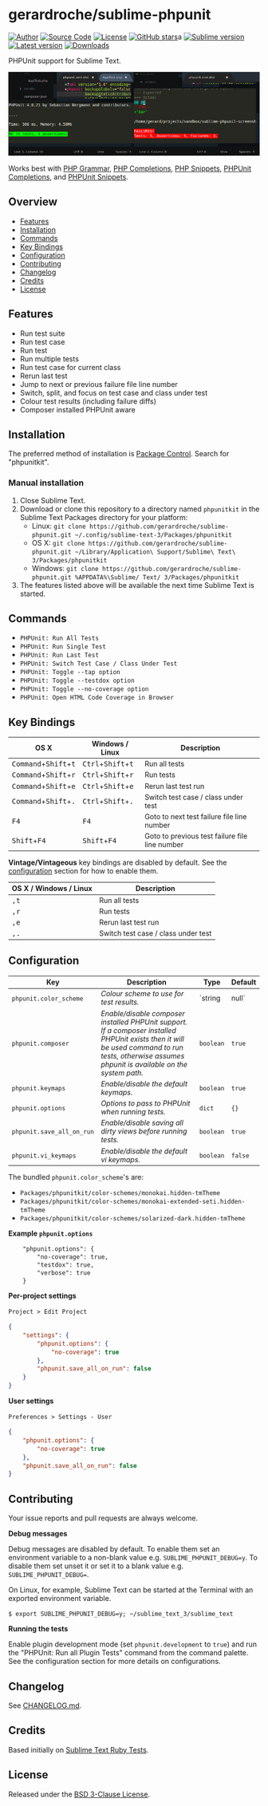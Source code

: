 # gerardroche/sublime-phpunit

[![Author](https://img.shields.io/badge/author-@gerardroche-blue.svg?style=flat)](https://twitter.com/gerardroche) [![Source Code](https://img.shields.io/badge/source-GitHub-blue.svg?style=flat)](https://github.com/gerardroche/sublime-phpunit) [![License](https://img.shields.io/badge/license-BSD--3-blue.svg?style=flat)](https://raw.githubusercontent.com/gerardroche/sublime-phpunit/master/LICENSE) [![GitHub stars](https://img.shields.io/github/stars/gerardroche/sublime-phpunit.svg?style=flat)](https://github.com/gerardroche/sublime-phpunit/stargazers)a
[![Sublime version](https://img.shields.io/badge/sublime-v3-lightgrey.svg?style=flat)](https://sublimetext.com) [![Latest version](https://img.shields.io/github/tag/gerardroche/sublime-phpunit.svg?label=release&style=flat&maxAge=2592000)](https://github.com/gerardroche/sublime-phpunit/tags) [![Downloads](https://img.shields.io/packagecontrol/dt/phpunitkit.svg?style=flat&maxAge=2592000)](https://packagecontrol.io/packages/phpunitkit)

PHPUnit support for Sublime Text.

![Screenshot](screenshot.png)

Works best with [PHP Grammar], [PHP Completions], [PHP Snippets], [PHPUnit Completions], and [PHPUnit Snippets].

## Overview

* [Features](#features)
* [Installation](#installation)
* [Commands](#commands)
* [Key Bindings](#key-bindings)
* [Configuration](#configuration)
* [Contributing](#contributing)
* [Changelog](#changelog)
* [Credits](#credits)
* [License](#license)

## Features

* Run test suite
* Run test case
* Run test
* Run multiple tests
* Run test case for current class
* Rerun last test
* Jump to next or previous failure file line number
* Switch, split, and focus on test case and class under test
* Colour test results (including failure diffs)
* Composer installed PHPUnit aware

## Installation

The preferred method of installation is [Package Control]. Search for "phpunitkit".

### Manual installation

1. Close Sublime Text.
2. Download or clone this repository to a directory named `phpunitkit` in the Sublime Text Packages directory for your platform:
    * Linux: `git clone https://github.com/gerardroche/sublime-phpunit.git ~/.config/sublime-text-3/Packages/phpunitkit`
    * OS X: `git clone https://github.com/gerardroche/sublime-phpunit.git ~/Library/Application\ Support/Sublime\ Text\ 3/Packages/phpunitkit`
    * Windows: `git clone https://github.com/gerardroche/sublime-phpunit.git %APPDATA%\Sublime/ Text/ 3/Packages/phpunitkit`
3. The features listed above will be available the next time Sublime Text is started.

## Commands

* `PHPUnit: Run All Tests`
* `PHPUnit: Run Single Test`
* `PHPUnit: Run Last Test`
* `PHPUnit: Switch Test Case / Class Under Test`
* `PHPUnit: Toggle --tap option`
* `PHPUnit: Toggle --testdox option`
* `PHPUnit: Toggle --no-coverage option`
* `PHPUnit: Open HTML Code Coverage in Browser`

## Key Bindings

OS X | Windows / Linux | Description
-----|-----------------|------------
<kbd>Command</kbd>+<kbd>Shift</kbd>+<kbd>t</kbd> | <kbd>Ctrl</kbd>+<kbd>Shift</kbd>+<kbd>t</kbd> | Run all tests
<kbd>Command</kbd>+<kbd>Shift</kbd>+<kbd>r</kbd> | <kbd>Ctrl</kbd>+<kbd>Shift</kbd>+<kbd>r</kbd> | Run tests
<kbd>Command</kbd>+<kbd>Shift</kbd>+<kbd>e</kbd> | <kbd>Ctrl</kbd>+<kbd>Shift</kbd>+<kbd>e</kbd> | Rerun last test run
<kbd>Command</kbd>+<kbd>Shift</kbd>+<kbd>.</kbd> | <kbd>Ctrl</kbd>+<kbd>Shift</kbd>+<kbd>.</kbd> | Switch test case / class under test
<kbd>F4</kbd> | <kbd>F4</kbd> | Goto to next test failure file line number
<kbd>Shift</kbd>+<kbd>F4</kbd> | <kbd>Shift</kbd>+<kbd>F4</kbd> | Goto to previous test failure file line number

**Vintage/Vintageous** key bindings are disabled by default. See the [configuration](#configuration) section for how to enable them.

OS X / Windows / Linux | Description
-----------------------|------------
<kbd>,</kbd><kbd>t</kbd> | Run all tests
<kbd>,</kbd><kbd>r</kbd> | Run tests
<kbd>,</kbd><kbd>e</kbd> | Rerun last test run
<kbd>,</kbd><kbd>.</kbd> | Switch test case / class under test

## Configuration

Key | Description | Type | Default
----|-------------|------|--------
`phpunit.color_scheme` | *Colour scheme to use for test results.* | `string|null` | `monokai`
`phpunit.composer` | *Enable/disable composer installed PHPUnit support. If a composer installed PHPUnit exists then it will be used command to run tests, otherwise assumes phpunit is available on the system path.* | `boolean` | `true`
`phpunit.keymaps` | *Enable/disable the default keymaps.* | `boolean` | `true`
`phpunit.options` | *Options to pass to PHPUnit when running tests.* | `dict` | `{}`
`phpunit.save_all_on_run` | *Enable/disable saving all dirty views before running tests.* | `boolean` | `true`
`phpunit.vi_keymaps` | *Enable/disable the default vi keymaps.* | `boolean` | `false`

The bundled `phpunit.color_scheme`'s are:

* `Packages/phpunitkit/color-schemes/monokai.hidden-tmTheme`
* `Packages/phpunitkit/color-schemes/monokai-extended-seti.hidden-tmTheme`
* `Packages/phpunitkit/color-schemes/solarized-dark.hidden-tmTheme`

**Example `phpunit.options`**

```
    "phpunit.options": {
        "no-coverage": true,
        "testdox": true,
        "verbose": true
    }
```

**Per-project settings**

`Project > Edit Project`

```json
{
    "settings": {
        "phpunit.options": {
            "no-coverage": true
        },
        "phpunit.save_all_on_run": false
    }
}
```

**User settings**

`Preferences > Settings - User`

```json
{
    "phpunit.options": {
        "no-coverage": true
    },
    "phpunit.save_all_on_run": false
}
```

## Contributing

Your issue reports and pull requests are always welcome.

**Debug messages**

Debug messages are disabled by default. To enable them set an environment variable to a non-blank value e.g. `SUBLIME_PHPUNIT_DEBUG=y`. To disable them set unset it or set it to a blank value e.g. `SUBLIME_PHPUNIT_DEBUG=`.

On Linux, for example, Sublime Text can be started at the Terminal with an exported environment variable.

```
$ export SUBLIME_PHPUNIT_DEBUG=y; ~/sublime_text_3/sublime_text
```

**Running the tests**

Enable plugin development mode (set `phpunit.development` to `true`) and run the "PHPUnit: Run all Plugin Tests" command from the command palette. See the configuration section for more details on configurations.

## Changelog

See [CHANGELOG.md](CHANGELOG.md).

## Credits

Based initially on [Sublime Text Ruby Tests](https://github.com/maltize/sublime-text-2-ruby-tests).

## License

Released under the [BSD 3-Clause License](LICENSE).

[Package Control]: https://packagecontrol.io/search/phpunitkit
[PHP Completions]: https://packagecontrol.io/packages/PHP%20Completions%20Kit
[PHP Grammar]: https://packagecontrol.io/packages/php-grammar
[PHP Snippets]: https://packagecontrol.io/packages/php-snippets
[PHPUnit Completions]: https://github.com/gerardroche/sublime-phpunit-completions
[PHPUnit Snippets]: https://github.com/gerardroche/sublime-phpunit-snippets
[PHPUnit]: https://github.com/gerardroche/sublime-phpunit
